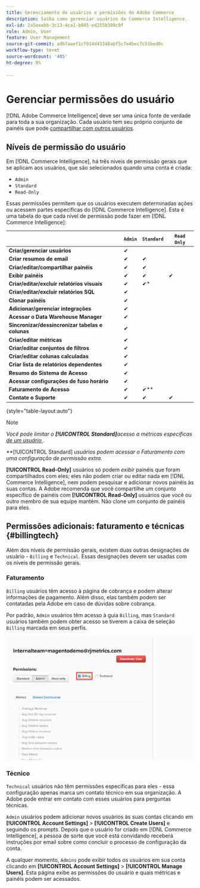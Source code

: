 ```yaml
---
title: Gerenciamento de usuários e permissões do Adobe Commerce
description: Saiba como gerenciar usuários do Commerce Intelligence.
exl-id: 2a5eeabb-3c13-4ca1-b845-ed255b389c9f
role: Admin, User
feature: User Management
source-git-commit: adb7aaef1cf914d43348abf5c7e4bec7c51bed0c
workflow-type: tm+mt
source-wordcount: '405'
ht-degree: 0%

---
```


# Gerenciar permissões do usuário

[!DNL Adobe Commerce Intelligence] deve ser uma única fonte de verdade para toda a sua organização. Cada usuário tem seu próprio conjunto de painéis que pode [compartilhar com outros usuários](../../data-user/dashboards/share-dashboard-with-users.md).

## Níveis de permissão do usuário

Em [!DNL Commerce Intelligence], há três níveis de permissão gerais que se aplicam aos usuários, que são selecionados quando uma conta é criada:

* `Admin`
* `Standard`
* `Read-Only`

Essas permissões permitem que os usuários executem determinadas ações ou acessem partes específicas do [!DNL Commerce Intelligence]. Esta é uma tabela do que cada nível de permissão pode fazer em [!DNL Commerce Intelligence]:

|   | `Admin` | `Standard` | `Read Only` |
| -----|-----|-----|----|
| **Criar/gerenciar usuários** | ✔ |   |   |
| **Criar resumos de email** | ✔ | ✔ |   |
| **Criar/editar/compartilhar painéis** | ✔ | ✔ |   |
| **Exibir painéis** | ✔ | ✔ | ✔ |
| **Criar/editar/excluir relatórios visuais** | ✔ | ✔* |   |
| **Criar/editar/excluir relatórios SQL** | ✔ |  |   |
| **Clonar painéis** | ✔ |   |   |
| **Adicionar/gerenciar integrações** | ✔ |   |   |
| **Acessar o Data Warehouse Manager** | ✔ |   |   |
| **Sincronizar/dessincronizar tabelas e colunas** | ✔ |   |   |
| **Criar/editar métricas** | ✔ |   |   |
| **Criar/editar conjuntos de filtros** | ✔ |   |   |
| **Criar/editar colunas calculadas** | ✔ |   |   |
| **Criar lista de relatórios dependentes** | ✔ |   |   |
| **Resumo do Sistema de Acesso** | ✔ |   |   |
| **Acessar configurações de fuso horário** | ✔ |   |   |
| **Faturamento de Acesso** | ✔ | ✔** |   |
| **Contate o Suporte** | ✔ | ✔ | ✔ |

{style="table-layout:auto"}

>[!NOTE]
>
>_Você pode limitar o **[!UICONTROL Standard]**&#x200B;acesso a métricas específicas[ de um usuário ](../../administrator/user-management/restrict-metric-access.md)._
>
>**[!UICONTROL Standard] _usuários podem acessar o Faturamento com uma configuração de permissão extra._
>
>**[!UICONTROL Read-Only]** usuários só podem _exibir_ painéis que foram compartilhados com eles; eles não podem criar ou editar nada em [!DNL Commerce Intelligence], nem podem pesquisar e adicionar novos painéis às suas contas. A Adobe recomenda que você compartilhe um conjunto específico de painéis com **[!UICONTROL Read-Only]** usuários que você ou outro membro de sua equipe mantém. Não clone um conjunto de painéis para eles.

## Permissões adicionais: faturamento e técnicas {#billingtech}

Além dos níveis de permissão gerais, existem duas outras designações de usuário - `Billing` e `Technical`. Essas designações devem ser usadas com os níveis de permissão gerais.

### Faturamento

`Billing` usuários têm acesso à página de cobrança e podem alterar informações de pagamento. Além disso, elas também podem ser contatadas pela Adobe em caso de dúvidas sobre cobrança.

Por padrão, `Admin` usuários têm acesso à guia `Billing`, mas `Standard` usuários também podem obter acesso se tiverem a caixa de seleção `Billing` marcada em seus perfis.

![faturamento](../../assets/billing.png)<!--{: width="550" height="363"}-->

### Técnico

`Technical` usuários não têm permissões específicas para eles - essa configuração apenas marca um contato técnico em sua organização. A Adobe pode entrar em contato com esses usuários para perguntas técnicas.

`Admin` usuários podem adicionar novos usuários às suas contas clicando em **[!UICONTROL Account Settings]** > **[!UICONTROL Create Users]** e seguindo os prompts. Depois que o usuário for criado em [!DNL Commerce Intelligence], a pessoa de sorte que você está convidando receberá instruções por email sobre como concluir o processo de configuração da conta.

A qualquer momento, `Admins` pode exibir todos os usuários em sua conta clicando em **[!UICONTROL Account Settings]** > **[!UICONTROL Manage Users]**. Esta página exibe as permissões do usuário e quais métricas e painéis podem ser acessados.

